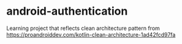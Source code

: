 # android-authentication

Learning project that reflects clean architecture pattern from https://proandroiddev.com/kotlin-clean-architecture-1ad42fcd97fa
